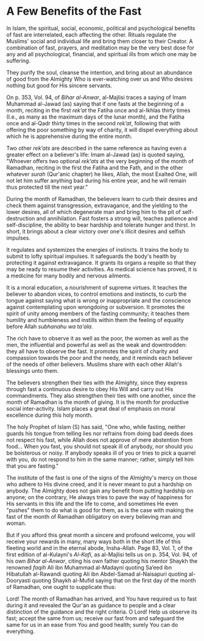A Few Benefits of the Fast
==========================

In Islam, the spiritual, social, economic, political and psychological
benefits of fast are interrelated, each affecting the other. Rituals
regulate the Muslims' social and individual life and bring them closer
to their Creator. A combination of fast, prayers, and meditation may be
the very best dose for any and all psychological, financial, and
spiritual ills from which one may be suffering.

They purify the soul, cleanse the intention, and bring about an
abundance of good from the Almighty Who is ever-watching over us and Who
desires nothing but good for His sincere servants.

On p. 353, Vol. 94, of *Bihar al-Anwar*, al-Majlisi traces a saying of
Imam Muhammad al-Jawad (as) saying that if one fasts at the beginning of
a month, reciting in the first *rek’at* the Fatiha once and al-Ikhlas
thirty times (I.e., as many as the maximum days of the lunar month), and
the Fatiha once and al-Qadr thirty times in the second *rek’at*,
following that with offering the poor something by way of charity, it
will dispel everything about which he is apprehensive during the entire
month.

Two other *rek’ats* are described in the same reference as having even a
greater effect on a believer's life: Imam al-Jawad (as) is quoted
saying, "Whoever offers two optional *rek’ats* at the very beginning of
the month of Ramadhan, reciting in the first the Fatiha and the Fath,
and in the other whatever *surah* (Qur'anic chapter) he likes, Allah,
the most Exalted One, will not let him suffer anything bad during his
entire year, and he will remain thus protected till the next year."

During the month of Ramadhan, the believers learn to curb their desires
and check them against transgression, extravagance, and the yielding to
the lower desires, all of which degenerate man and bring him to the pit
of self-destruction and annihilation. Fast fosters a strong will,
teaches patience and self-discipline, the ability to bear hardship and
tolerate hunger and thirst. In short, it brings about a clear victory
over one's illicit desires and selfish impulses.

It regulates and systemizes the energies of instincts. It trains the
body to submit to lofty spiritual impulses. It safeguards the body's
health by protecting it against extravagance. It grants its organs a
respite so that they may be ready to resume their activities. As medical
science has proved, it is a medicine for many bodily and nervous
ailments.

It is a moral education, a nourishment of supreme virtues. It teaches
the believer to abandon vices, to control emotions and instincts, to
curb the tongue against saying what is wrong or inappropriate and the
conscience against contemplating upon wrongdoing or subversion. It
promotes the spirit of unity among members of the fasting community; it
teaches them humility and humbleness and instills within them the
feeling of equality before Allah *subhanahu wa ta'ala*.

The rich have to observe it as well as the poor, the women as well as
the men, the influential and powerful as well as the weak and
downtrodden: they all have to observe the fast. It promotes the spirit
of charity and compassion towards the poor and the needy, and it reminds
each believer of the needs of other believers. Muslims share with each
other Allah's blessings unto them.

The believers strengthen their ties with the Almighty, since they
express through fast a continuous desire to obey His Will and carry out
His commandments. They also strengthen their ties with one another,
since the month of Ramadhan is the month of giving. It is the month for
productive social inter-activity. Islam places a great deal of emphasis
on moral excellence during this holy month.

The holy Prophet of Islam (S) has said, "One who, while fasting, neither
guards his tongue from telling lies nor refrains from doing bad deeds
does not respect his fast, while Allah does not approve of mere
abstention from food... When you fast, you should not speak ill of
anybody, nor should you be boisterous or noisy. If anybody speaks ill of
you or tries to pick a quarrel with you, do not respond to him in the
same manner; rather, simply tell him that you are fasting."

The institute of the fast is one of the signs of the Almighty's mercy on
those who adhere to His divine creed, and it is never meant to put a
hardship on anybody. The Almighty does not gain any benefit from putting
hardship on anyone; on the contrary, He always tries to pave the way of
happiness for His servants in this life and the life to come, and
sometimes He even "pushes" them to do what is good for them, as is the
case with making the fast of the month of Ramadhan obligatory on every
believing man and woman.

But if you afford this great month a sincere and profound welcome, you
will receive your rewards in many, many ways both in the short life of
this fleeting world and in the eternal abode, Insha-Allah. Page 83, Vol.
1, of the first edition of al-Kulayni's *Al-Kafi*, as al-Majlisi tells
us on p. 354, Vol. 94, of his own *Bihar al-Anwar*, citing his own
father quoting his mentor Shaykh the renowned *faqih* Ali ibn Muhammad
al-Madayni quoting Sa’eed ibn Hibatullah al-Rawandi quoting Ali ibn
Abdel-Samad al-Naisapuri quoting al-Dooryasti quoting Shaykh al-Mufid
saying that on the first day of the month of Ramadhan, one ought to
supplicate thus:

Lord! The month of Ramadhan has arrived, and You have required us to
fast during it and revealed the Qur'an as guidance to people and a clear
distinction of the guidance and the right criteria. O Lord! Help us
observe its fast; accept the same from us; receive our fast from and
safeguard the same for us in an ease from You and good health; surely
You can do everything.


